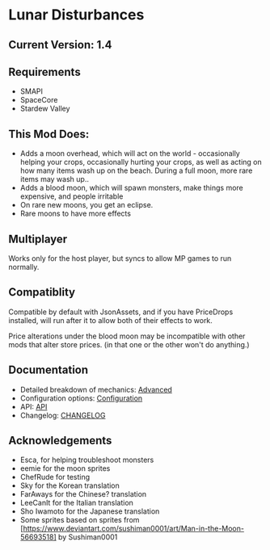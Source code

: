 # Lunar Disturbances

## Current Version: 1.4

## Requirements

- SMAPI
- SpaceCore
- Stardew Valley

## This Mod Does:

- Adds a moon overhead, which will act on the world - occasionally helping your crops, occasionally hurting your crops, as well as acting on how many items wash up on the beach. During a full moon, more rare items may wash up..
- Adds a blood moon, which will spawn monsters, make things more expensive, and people irritable
- On rare new moons, you get an eclipse. 
- Rare moons to have more effects

## Multiplayer

Works only for the host player, but syncs to allow MP games to run normally.

## Compatiblity

Compatible by default with JsonAssets, and if you have PriceDrops installed, will run after it to allow both of their effects to work. 

Price alterations under the blood moon may be incompatible with other mods that alter store prices. (in that one or the other won't do anything.)

## Documentation

- Detailed breakdown of mechanics: [Advanced](https://github.com/Sakorona/SDVMods/wiki/Lunar-Disturbances-Advanced)
- Configuration options: [Configuration](https://github.com/Sakorona/SDVMods/wiki/Lunar-Disturbances-Configuration)
- API: [API](https://github.com/Sakorona/SDVMods/wiki/Lunar-Disturbances-API)
- Changelog: [CHANGELOG](https://github.com/Sakorona/SDVMods/blob/master/LunarDisturbances/CHANGELOG.md)

## Acknowledgements

- Esca, for helping troubleshoot monsters
- eemie for the moon sprites
- ChefRude for testing
- Sky for the Korean translation
- FarAways for the Chinese? translation
- LeeCanIt for the Italian translation
- Sho Iwamoto for the Japanese translation
- Some sprites based on sprites from [https://www.deviantart.com/sushiman0001/art/Man-in-the-Moon-56693518] by Sushiman0001